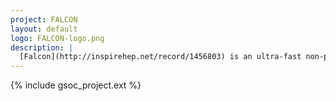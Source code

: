 ```yaml
---
project: FALCON
layout: default
logo: FALCON-logo.png
description: |
  [Falcon](http://inspirehep.net/record/1456803) is an ultra-fast non-parametric detector simulation package that automatically abstracts detector response, usually done by hand in fast-simulators used by particle physics experiments.
---
```


{% include gsoc_project.ext %}
